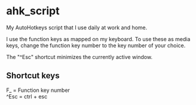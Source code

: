 # ahk_script
My AutoHotkeys script that I use daily at work and home.

I use the function keys as mapped on my keyboard. To use these as media keys, change the function key number to the key number of your choice.

The "^Esc" shortcut minimizes the currently active window.


## Shortcut keys
F_ = Function key number  
^Esc = ctrl + esc
